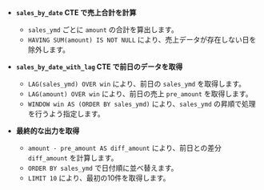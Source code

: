 
- **`sales_by_date` CTE で売上合計を計算**  
  - `sales_ymd` ごとに `amount` の合計を算出します。  
  - `HAVING SUM(amount) IS NOT NULL` により、売上データが存在しない日を除外します。  

- **`sales_by_date_with_lag` CTE で前日のデータを取得**  
  - `LAG(sales_ymd) OVER win` により、前日の `sales_ymd` を取得します。  
  - `LAG(amount) OVER win` により、前日の売上 `pre_amount` を取得します。  
  - `WINDOW win AS (ORDER BY sales_ymd)` により、`sales_ymd` の昇順で処理を行うよう指定します。  

- **最終的な出力を取得**  
  - `amount - pre_amount AS diff_amount` により、前日との差分 `diff_amount` を計算します。  
  - `ORDER BY sales_ymd` で日付順に並べ替えます。  
  - `LIMIT 10` により、最初の10件を取得します。  
